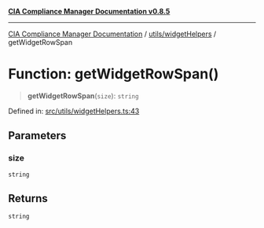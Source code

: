 [**CIA Compliance Manager Documentation v0.8.5**](../../../README.md)

***

[CIA Compliance Manager Documentation](../../../modules.md) / [utils/widgetHelpers](../README.md) / getWidgetRowSpan

# Function: getWidgetRowSpan()

> **getWidgetRowSpan**(`size`): `string`

Defined in: [src/utils/widgetHelpers.ts:43](https://github.com/Hack23/cia-compliance-manager/blob/3ae0301247f765ba03c8c0fe645db4718bb8af76/src/utils/widgetHelpers.ts#L43)

## Parameters

### size

`string`

## Returns

`string`
